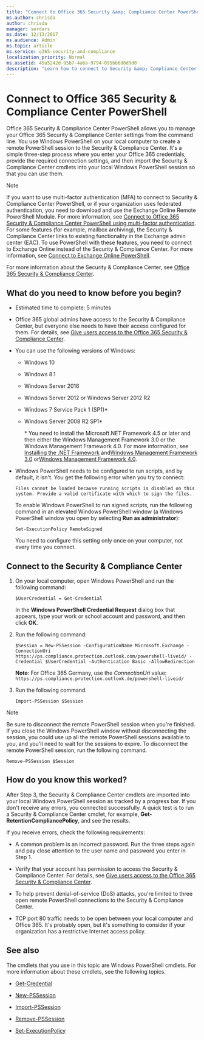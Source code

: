 ```yaml
---
title: "Connect to Office 365 Security &amp; Compliance Center PowerShell"
ms.author: chrisda
author: chrisda
manager: serdars
ms.date: 12/13/2017
ms.audience: Admin
ms.topic: article
ms.service: o365-security-and-compliance
localization_priority: Normal
ms.assetid: 45a5242d-95b7-4a6a-9794-095bb6d8d9d0
description: "Learn how to connect to Security &amp; Compliance Center PowerShell."
---
```


# Connect to Office 365 Security &amp; Compliance Center PowerShell
Office 365 Security &amp; Compliance Center PowerShell allows you to manage your Office 365 Security &amp; Compliance Center settings from the command line. You use Windows PowerShell on your local computer to create a remote PowerShell session to the Security &amp; Compliance Center. It's a simple three-step process where you enter your Office 365 credentials, provide the required connection settings, and then import the Security &amp; Compliance Center cmdlets into your local Windows PowerShell session so that you can use them.
  
> [!NOTE]
> If you want to use multi-factor authentication (MFA) to connect to Security &amp; Compliance Center PowerShell, or if your organization uses federated authentication, you need to download and use the Exchange Online Remote PowerShell Module. For more information, see [Connect to Office 365 Security &amp; Compliance Center PowerShell using multi-factor authentication](mfa-connect-to-scc-powershell.md). For some features (for example, mailbox archiving), the Security &amp; Compliance Center links to existing functionality in the Exchange admin center (EAC). To use PowerShell with these features, you need to connect to Exchange Online instead of the Security &amp; Compliance Center. For more information, see [Connect to Exchange Online PowerShell](../../exchange-online/connect-to-exchange-online-powershell/connect-to-exchange-online-powershell.md). 
  
For more information about the Security &amp; Compliance Center, see [Office 365 Security &amp; Compliance Center](https://go.microsoft.com/fwlink/p/?LinkId=627054).
  
## What do you need to know before you begin?

- Estimated time to complete: 5 minutes
    
- Office 365 global admins have access to the Security &amp; Compliance Center, but everyone else needs to have their access configured for them. For details, see [Give users access to the Office 365 Security &amp; Compliance Center](https://go.microsoft.com/fwlink/p/?LinkId=627057).
    
- You can use the following versions of Windows:
    
  - Windows 10
    
  - Windows 8.1
    
  - Windows Server 2016
    
  - Windows Server 2012 or Windows Server 2012 R2
    
  - Windows 7 Service Pack 1 (SP1)\*
    
  - Windows Server 2008 R2 SP1\*
    
    \* You need to install the Microsoft.NET Framework 4.5 or later and then either the Windows Management Framework 3.0 or the Windows Management Framework 4.0. For more information, see [Installing the .NET Framework](https://go.microsoft.com/fwlink/p/?LinkId=257868) and[Windows Management Framework 3.0](https://go.microsoft.com/fwlink/p/?LinkId=272757) or[Windows Management Framework 4.0](https://go.microsoft.com/fwlink/p/?LinkId=391344).
    
- Windows PowerShell needs to be configured to run scripts, and by default, it isn't. You get the following error when you try to connect:
    
     `Files cannot be loaded because running scripts is disabled on this system. Provide a valid certificate with which to sign the files.`
    
    To enable Windows PowerShell to run signed scripts, run the following command in an elevated Windows PowerShell window (a Windows PowerShell window you open by selecting **Run as administrator**):
    
  ```
  Set-ExecutionPolicy RemoteSigned
  ```

    You need to configure this setting only once on your computer, not every time you connect.
    
## Connect to the Security &amp; Compliance Center

1. On your local computer, open Windows PowerShell and run the following command:
    
    ```
    $UserCredential = Get-Credential
    ```

    In the **Windows PowerShell Credential Request** dialog box that appears, type your work or school account and password, and then click **OK**.
    
2. Run the following command:
    
    ```
    $Session = New-PSSession -ConfigurationName Microsoft.Exchange -ConnectionUri https://ps.compliance.protection.outlook.com/powershell-liveid/ -Credential $UserCredential -Authentication Basic -AllowRedirection
    ```

    **Note**: For Office 365 Germany, use the  _ConnectionUri_ value: `https://ps.compliance.protection.outlook.de/powershell-liveid/`
    
3. Run the following command.
    
    ```
    Import-PSSession $Session
    ```

> [!NOTE]
> Be sure to disconnect the remote PowerShell session when you're finished. If you close the Windows PowerShell window without disconnecting the session, you could use up all the remote PowerShell sessions available to you, and you'll need to wait for the sessions to expire. To disconnect the remote PowerShell session, run the following command. 
  
  ```
  Remove-PSSession $Session
  ```

## How do you know this worked?

After Step 3, the Security &amp; Compliance Center cmdlets are imported into your local Windows PowerShell session as tracked by a progress bar. If you don't receive any errors, you connected successfully. A quick test is to run a Security &amp; Compliance Center cmdlet, for example, **Get-RetentionCompliancePolicy**, and see the results.
  
If you receive errors, check the following requirements:
  
- A common problem is an incorrect password. Run the three steps again and pay close attention to the user name and password you enter in Step 1.
    
- Verify that your account has permission to access the Security &amp; Compliance Center. For details, see [Give users access to the Office 365 Security &amp; Compliance Center](https://go.microsoft.com/fwlink/p/?LinkId=627057).
    
- To help prevent denial-of-service (DoS) attacks, you're limited to three open remote PowerShell connections to the Security &amp; Compliance Center.
    
- TCP port 80 traffic needs to be open between your local computer and Office 365. It's probably open, but it's something to consider if your organization has a restrictive Internet access policy.
    
## See also

The cmdlets that you use in this topic are Windows PowerShell cmdlets. For more information about these cmdlets, see the following topics.
  
- [Get-Credential](https://go.microsoft.com/fwlink/p/?LinkId=389618)
    
- [New-PSSession](https://go.microsoft.com/fwlink/p/?LinkId=389621)
    
- [Import-PSSession](https://go.microsoft.com/fwlink/p/?LinkId=389619)
    
- [Remove-PSSession](https://go.microsoft.com/fwlink/p/?LinkId=389620)
    
- [Set-ExecutionPolicy](https://go.microsoft.com/fwlink/p/?LinkId=389623)
    

